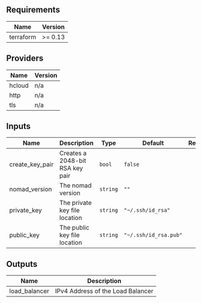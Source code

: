 ## Requirements

| Name | Version |
|------|---------|
| terraform | >= 0.13 |

## Providers

| Name | Version |
|------|---------|
| hcloud | n/a |
| http | n/a |
| tls | n/a |

## Inputs

| Name | Description | Type | Default | Required |
|------|-------------|------|---------|:--------:|
| create\_key\_pair | Creates a 2048-bit RSA key pair | `bool` | `false` | no |
| nomad\_version | The nomad version | `string` | `""` | no |
| private\_key | The private key file location | `string` | `"~/.ssh/id_rsa"` | no |
| public\_key | The public key file location | `string` | `"~/.ssh/id_rsa.pub"` | no |

## Outputs

| Name | Description |
|------|-------------|
| load\_balancer | IPv4 Address of the Load Balancer |
